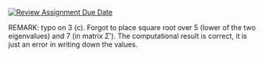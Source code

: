 [![Review Assignment Due Date](https://classroom.github.com/assets/deadline-readme-button-22041afd0340ce965d47ae6ef1cefeee28c7c493a6346c4f15d667ab976d596c.svg)](https://classroom.github.com/a/rDdge0D0)

REMARK: typo on 3 (c). Forgot to place square root over 5 (lower of the two eigenvalues) and 7 (in matrix $\Sigma'$). The computational result is correct, it is just an error in writing down the values.
